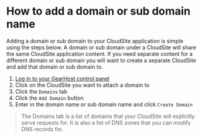 # How to add a domain or sub domain name

Adding a domain or sub domain to your CloudSite application is simple using the steps below. A domain or sub domain under a CloudSite will share the same CloudSite application content. If you need separate content for a different domain or sub domain you will want to create a separate CloudSite and add that domain or sub domain to.

1. [Log in to your GearHost control panel](https://my.gearhost.com/Account/Login)
2. Click on the CloudSite you want to attach a domain to
3. Click the `Domains` tab
4. Click the `Add Domain` button
5. Enter in the domain name or sub domain name and click `Create Domain`

> The Domains tab is a list of domains that your CloudSite will explicitly serve requests for. It is also a list of DNS zones that you can modify DNS records for.